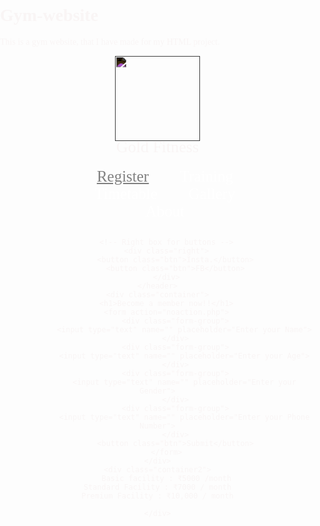 # Gym-website
This is a gym website, that I have made for my HTML project.
<!DOCTYPE html>
<html lang="en">

<head>
    <meta charset="UTF-8">
    <meta name="viewport" content="width=device-width, initial-scale=1.0">
    <meta http-equiv="X-UA-Compatible" content="ie=edge">
    <title>Gold Fitness</title>
</head>
<link href="https://fonts.googleapis.com/css?family=Baloo+Bhai&display=swap" rel="stylesheet">
<link rel="stylesheet" href="css/style.css">
<style>
    /* CSS Reset */
    body {
        font-family: 'Baloo Bhai', cursive;
        color: rgb(249, 245, 245);
        margin: 0px;
        padding: 0px;
        background: url('img/bg.jpg');
    }

    .left {
        display: inline-block;
        /* border: 2px solid red; */
        position: absolute;
        left: 10px;
        top: 10px;
    }

    .left img {
        width: 136px;
        filter: invert(100%);
    }

    .left div {
        line-height: 19px;
        font-size: 26px;
        text-align: center;
    }

    .mid {
        display: block;
        width: 65%;
        margin: 10px auto;
        /* border: 2px solid green; */
    }

    .right {
        position: absolute;
        right: -15px;
        top: 0px;
        display: inline-block;
        /* border: 2px solid yellow; */
    }

    .navbar {
        display: inline-block;
    }

    .navbar li {
        display: inline-block;
        font-size: 25px;
    }

    .navbar li a {
        color: white;
        text-decoration: none;
        padding: 34px 23px;

    }

    .navbar li a:hover,
    .navbar li a.active {
        text-decoration: underline;
        color: grey;

    }

    .btn {
        font-family: 'Baloo Bhai', cursive;
        margin: 20px 15px;
        background-color: black;
        color: white;
        padding: 4px 14px;
        border: 2px solid grey;
        border-radius: 10px;
        font-size: 20px;
        cursor: pointer;
    }

    .btn:hover {
        background-color: rgb(31, 30, 30);
    }

    .container {
        border: 2px solid white;
        margin: 106px 80px;
        padding: 75px;
        width: 33%;
        border-radius: 28px;
    }

    .form-group input {
        font-family: 'Baloo Bhai', cursive;
        text-align: center;
        display: block;
        width: 400px;
        padding: 1px;
        border: 10px solid black;
        margin: 20px auto;
        font-size: 25px;
        border-radius: 8px;
    }

    .container h1 {
        text-align: center;
    }

    .container button {
        display: block;
        width: 74%;
        margin: 20px auto;
    }

    /* this is container 2 */
    .container2 {
        border: 2px solid white;
        margin: -600px 800px;
        padding: 75px;
        width: 33%;
        border-radius: 28px;
        font-size: 30px;
    }
</style>

<body>
    <header class="header">
        <!-- Left box for logo -->
        <div class="left">
            <img src="img/gym.png" alt="">
            <div>Gold Fitness</div>
        </div>
        <!-- Mid box for navbar -->
        <div class="mid">
            <ul class="navbar">
                <li><a href="#" class="active">Register</a></li>
                <li><a href="#">Training</a></li>
                <li><a href="#">Timetable</a></li>
                <li><a href="https://drive.google.com/drive/folders/14qKMEo9xMpoAu_A5YypwRjq4gCKzxWVN" target="_blank">Gallery</a></li>
                <li><a href="about.html" target="_blank">About</a></li>
            </ul>
        </div>

        <!-- Right box for buttons -->
        <div class="right">
            <button class="btn">Insta.</button>
            <button class="btn">FB</button>
        </div>
    </header>
    <div class="container">
        <h1>Become a member now!!</h1>
        <form action="noaction.php">
            <div class="form-group">
                <input type="text" name="" placeholder="Enter your Name">
            </div>
            <div class="form-group">
                <input type="text" name="" placeholder="Enter your Age">
            </div>
            <div class="form-group">
                <input type="text" name="" placeholder="Enter your Gender">
            </div>
            <div class="form-group">
                <input type="text" name="" placeholder="Enter your Phone Number">
            </div>
            <button class="btn">Submit</button>
        </form>
    </div>
    <div class="container2">
        Basic facility : ₹5000 /month                                     Standard Facility : ₹7000 / month                                         Premium Facility : ₹10,000 / month

    </div>
</body>

</html>
